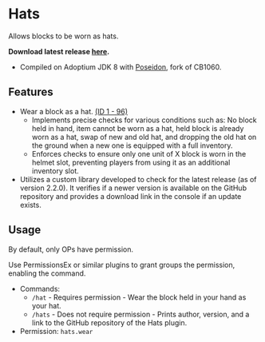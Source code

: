 # Hats
Allows blocks to be worn as hats.

<b>Download latest release [here](https://github.com/AleksandarHaralanov/Hats/releases/latest).</b>
- Compiled on Adoptium JDK 8 with [Poseidon](https://github.com/RhysB/Project-Poseidon), fork of CB1060.

## Features
- Wear a block as a hat. [(ID 1 - 96)](https://imgur.com/RIVgSD7)
  - Implements precise checks for various conditions such as: No block held in hand, item cannot be worn as a hat, held block is already worn as a hat, swap of new and old hat, and dropping the old hat on the ground when a new one is equipped with a full inventory.
  - Enforces checks to ensure only one unit of X block is worn in the helmet slot, preventing players from using it as an additional inventory slot.
- Utilizes a custom library developed to check for the latest release (as of version 2.2.0). It verifies if a newer version is available on the GitHub repository and provides a download link in the console if an update exists.

## Usage
By default, only OPs have permission.

Use PermissionsEx or similar plugins to grant groups the permission, enabling the command.
- Commands:
  - `/hat` - Requires permission - Wear the block held in your hand as your hat.
  - `/hats` - Does not require permission - Prints author, version, and a link to the GitHub repository of the Hats plugin.
- Permission: `hats.wear`
